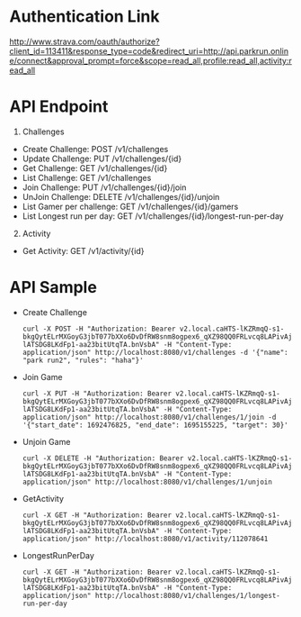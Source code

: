 Authentication Link
===================

http://www.strava.com/oauth/authorize?client_id=113411&response_type=code&redirect_uri=http://api.parkrun.online/connect&approval_prompt=force&scope=read_all,profile:read_all,activity:read_all

API Endpoint
============

1. Challenges

- Create Challenge: POST /v1/challenges
- Update Challenge: PUT /v1/challenges/{id}
- Get Challenge: GET /v1/challenges/{id}
- List Challenge: GET /v1/challenges
- Join Challenge: PUT /v1/challenges/{id}/join
- UnJoin Challenge: DELETE /v1/challenges/{id}/unjoin
- List Gamer per challenge: GET /v1/challenges/{id}/gamers
- List Longest run per day: GET /v1/challenges/{id}/longest-run-per-day

2. Activity

- Get Activity: GET /v1/activity/{id}

API Sample
==========

- Create Challenge

   ```curl -X POST -H "Authorization: Bearer v2.local.caHTS-lKZRmqQ-s1-bkgQytELrMXGoyG3jbT077bXXo6DvDfRW8snm8ogpex6_qXZ98QQ0FRLvcq8LAPivAjlATSDG8LKdFp1-aa23bitUtqTA.bnVsbA" -H "Content-Type: application/json" http://localhost:8080/v1/challenges -d '{"name": "park run2", "rules": "haha"}'```

- Join Game

   ```curl -X PUT -H "Authorization: Bearer v2.local.caHTS-lKZRmqQ-s1-bkgQytELrMXGoyG3jbT077bXXo6DvDfRW8snm8ogpex6_qXZ98QQ0FRLvcq8LAPivAjlATSDG8LKdFp1-aa23bitUtqTA.bnVsbA" -H "Content-Type: application/json" http://localhost:8080/v1/challenges/1/join -d '{"start_date": 1692476825, "end_date": 1695155225, "target": 30}'```

- Unjoin Game

   ```curl -X DELETE -H "Authorization: Bearer v2.local.caHTS-lKZRmqQ-s1-bkgQytELrMXGoyG3jbT077bXXo6DvDfRW8snm8ogpex6_qXZ98QQ0FRLvcq8LAPivAjlATSDG8LKdFp1-aa23bitUtqTA.bnVsbA" -H "Content-Type: application/json" http://localhost:8080/v1/challenges/1/unjoin```

- GetActivity

   ```curl -X GET -H "Authorization: Bearer v2.local.caHTS-lKZRmqQ-s1-bkgQytELrMXGoyG3jbT077bXXo6DvDfRW8snm8ogpex6_qXZ98QQ0FRLvcq8LAPivAjlATSDG8LKdFp1-aa23bitUtqTA.bnVsbA" -H "Content-Type: application/json" http://localhost:8080/v1/activity/112078641```

- LongestRunPerDay

   ```curl -X GET -H "Authorization: Bearer v2.local.caHTS-lKZRmqQ-s1-bkgQytELrMXGoyG3jbT077bXXo6DvDfRW8snm8ogpex6_qXZ98QQ0FRLvcq8LAPivAjlATSDG8LKdFp1-aa23bitUtqTA.bnVsbA" -H "Content-Type: application/json" http://localhost:8080/v1/challenges/1/longest-run-per-day```